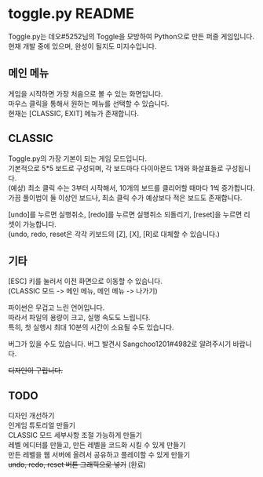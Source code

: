 # toggle.py README
Toggle.py는 데오#5252님의 Toggle을 모방하여 Python으로 만든 퍼즐 게임입니다.   
현재 개발 중에 있으며, 완성이 될지도 미지수입니다.   

## 메인 메뉴
게임을 시작하면 가장 처음으로 볼 수 있는 화면입니다.   
마우스 클릭을 통해서 원하는 메뉴를 선택할 수 있습니다.   
현재는 [CLASSIC, EXIT] 메뉴가 존재합니다.   

## CLASSIC
Toggle.py의 가장 기본이 되는 게임 모드입니다.   
기본적으로 5*5 보드로 구성되며, 각 보드마다 다이아몬드 1개와 화살표들로 구성됩니다.   
(예상) 최소 클릭 수는 3부터 시작해서, 10개의 보드를 클리어할 때마다 1씩 증가합니다.   
가끔 풀이법이 둘 이상인 보드나, 최소 클릭 수가 예상보다 적은 보드도 존재합니다.   

[undo]를 누르면 실행취소, [redo]를 누르면 실행취소 되돌리기, [reset]을 누르면 리셋이 가능합니다.   
(undo, redo, reset은 각각 키보드의 [Z], [X], [R]로 대체할 수 있습니다.)   

## 기타
[ESC] 키를 눌러서 이전 화면으로 이동할 수 있습니다.   
(CLASSIC 모드 -> 메인 메뉴, 메인 메뉴 -> 나가기)   

파이썬은 무겁고 느린 언어입니다.   
따라서 파일의 용량이 크고, 실행 속도도 느립니다.   
특히, 첫 실행시 최대 10분의 시간이 소요될 수도 있습니다.   

버그가 있을 수도 있습니다. 버그 발견시 Sangchoo1201#4982로 알려주시기 바랍니다.   

~~디자인이 구립니다.~~   

## TODO
디자인 개선하기   
인게임 튜토리얼 만들기   
CLASSIC 모드 세부사항 조절 가능하게 만들기   
레벨 에디터를 만들고, 만든 레벨을 코드화 시킬 수 있게 만들기   
만든 레벨을 웹 서버에 올려서 공유하고 플레이할 수 있게 만들기   
~~undo, redo, reset 버튼 그래픽으로 넣기~~ (완료)   
